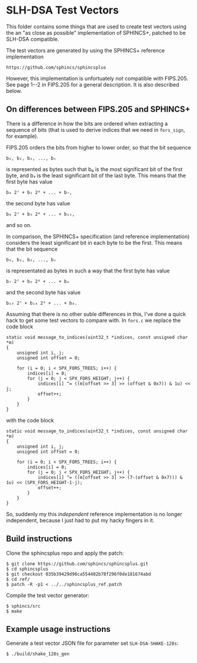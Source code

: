 # SLH-DSA Test Vectors

This folder contains some things that are used to create test vectors
using the an "as close as possible" implementation of SPHINCS+, patched
to be SLH-DSA compatible.

The test vectors are generated by using the SPHINCS+ reference
implementation

    https://github.com/sphincs/sphincsplus

However, this implementation is unfortuately *not* compatible with
FIPS.205. See page 1--2 in FIPS.205 for a general description. It is
also described below.

## On differences between FIPS.205 and SPHINCS+

There is a difference in how the bits are ordered when extracting a
sequence of bits (that is used to derive indices that we need in
`fors_sign`, for example).

FIPS.205 orders the bits from higher to lower order, so that the bit
sequence

    b₀, b₁, b₂, ..., bₙ

is represented as bytes such that b₀ is the most significant bit of the
first byte, and b₇ is the least significant bit of the last byte. This
means that the first byte has value

    b₀ 2⁷ + b₁ 2⁶ + ... + b₇,

the second byte has value

    b₈ 2⁷ + b₉ 2⁶ + ... + b₁₅,

and so on.

In comparison, the SPHINCS+ specification (and reference implementation)
considers the least significant bit in each byte to be the first. This
means that the bit sequence

    b₀, b₁, b₂, ..., bₙ

is representated as bytes in such a way that the first byte has value

    b₇ 2⁷ + b₆ 2⁶ + ... + b₀

and the second byte has value

    b₁₅ 2⁷ + b₁₄ 2⁶ + ... + b₈.

Assuming that there is no other suble differences in this, I've done a
quick hack to get some test vectors to compare with. In `fors.c` we
replace the code block

    static void message_to_indices(uint32_t *indices, const unsigned char *m)
    {
        unsigned int i, j;
        unsigned int offset = 0;
    
        for (i = 0; i < SPX_FORS_TREES; i++) {
            indices[i] = 0;
            for (j = 0; j < SPX_FORS_HEIGHT; j++) {
                indices[i] ^= ((m[offset >> 3] >> (offset & 0x7)) & 1u) << j;
                offset++;
            }
        }
    }

with the code block

    static void message_to_indices(uint32_t *indices, const unsigned char *m)
    {
        unsigned int i, j;
        unsigned int offset = 0;
    
        for (i = 0; i < SPX_FORS_TREES; i++) {
            indices[i] = 0;
            for (j = 0; j < SPX_FORS_HEIGHT; j++) {
                indices[i] ^= ((m[offset >> 3] >> (7-(offset & 0x7))) & 1u) << (SPX_FORS_HEIGHT-1-j);
                offset++;
            }
        }
    }

So, suddenly my this _independent_ reference implementation is no longer
independent, because I just had to put my hacky fingers in it.

## Build instructions

Clone the sphincsplus repo and apply the patch:

```console
$ git clone https://github.com/sphincs/sphincsplus.git
$ cd sphincsplus
$ git checkout 035b39429d96ca554402b78f296f0de181674abd
$ cd ref/
$ patch -R -p1 < ../../sphincsplus_ref.patch
```

Compile the test vector generator:

```console
$ sphincs/src
$ make
```

## Example usage instructions

Generate a test vector JSON file for parameter set
`SLH-DSA-SHAKE-128s`:

```console
$ ./build/shake_128s_gen
```
